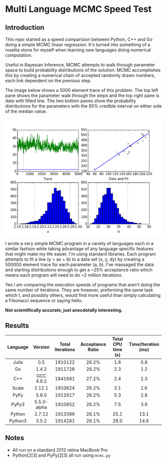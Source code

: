 Multi Language MCMC Speed Test
==============================

Introduction
------------

This repo started as a speed comparision between Python, C++ and Go doing a simple MCMC linear regression.
It's turned into something of a rosetta stone for myself when learning new languages doing numerical computation.

Useful in Bayesian Inference, MCMC attempts to walk through parameter space to build probability distributions of the solution.
MCMC accomplishes this by creating a numerical chain of accepted randomly drawn numbers, each link dependent on the previous step.

The image below shows a 5000 element trace of this problem.
The top left pane shows the parameter walk through the steps and the top right pane is data with fitted line.
The two bottom panes show the probability distributions for the parameters with the 95% credible interval on either side of the median value.

![Sample 5000 element trace](mcmc_sample.png)

I wrote a very simple MCMC program in a variety of languages each in a similar fashion while taking advantage of any language specific features that might make my life easier.
I'm using standard libraries.
Each program attempts to fit a line (y = ax + b) to a data set (x, y, dy) by creating a 500000 element trace for each parameter (a, b).
I've massaged the data and starting distributions enough to get a ~25% acceptance ratio which means each program will need to do ~2 million iterations.

Yes I am comparing the execution speeds of programs that aren't doing the same number of iterations.
They are however, preforming the same task which I, and possibly others, would find more useful than simply calculating a Fibonacci sequence or saying hello.

__Not scientifically accurate, just anecdotally interesting.__

Results
-------

| Language | Version | Total Iterations | Acceptance Ratio | Total CPU time (s) | Time/Iteration (ms) |
|:---:|:---:|:---:|:---:|:---:|:---:|
| Julia | 0.5 | 1910122 | 26.2% | 1.6 | 0.8 |
| Go | 1.4.2 | 1911726 | 26.2% | 2.3 | 1.2 |
| C++ | GCC 4.9.2 | 1841681 | 27.2% | 2.4 | 1.3 |
| Scala | 2.12.1 | 1910624 | 26.2% | 3.1 | 1.6 |
| PyPy | 5.6.0 | 1912917 | 26.2% | 5.3 | 2.8 |
| PyPy3 | 5.5.0-alpha | 1910852 | 26.2% | 7.5 | 3.9 |
| Python | 2.7.12 | 1913389 | 26.1% | 25.1 | 13.1 |
| Python3 | 3.5.2 | 1914281 | 26.1% | 28.0 | 14.6 |

Notes
-----

* All run on a standard 2012 retina MacBook Pro
* Python[2|3] and PyPy[2|3] all run using `mcmc.py`
